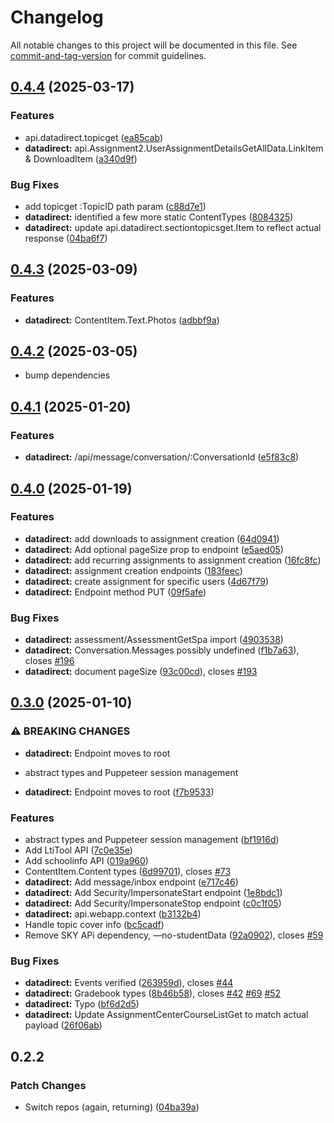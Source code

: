 # Changelog

All notable changes to this project will be documented in this file. See [commit-and-tag-version](https://github.com/absolute-version/commit-and-tag-version) for commit guidelines.

## [0.4.4](https://github.com/groton-school/myschoolapp-reporting/compare/datadirect/0.4.3...datadirect/0.4.4) (2025-03-17)


### Features

* api.datadirect.topicget ([ea85cab](https://github.com/groton-school/myschoolapp-reporting/commit/ea85cabba7d171a16c60988c77466a546723b614))
* **datadirect:** api.Assignment2.UserAssignmentDetailsGetAllData.LinkItem & DownloadItem ([a340d9f](https://github.com/groton-school/myschoolapp-reporting/commit/a340d9f5a4fe6876de6202c2556d64455ad24f69))


### Bug Fixes

* add topicget :TopicID path param ([c88d7e1](https://github.com/groton-school/myschoolapp-reporting/commit/c88d7e122e16e987205323d8dce0fee6da1c7f8c))
* **datadirect:** identified a few more static ContentTypes ([8084325](https://github.com/groton-school/myschoolapp-reporting/commit/80843251e4729ea452d96b42d1d290806166925e))
* **datadirect:** update api.datadirect.sectiontopicsget.Item to reflect actual response ([04ba6f7](https://github.com/groton-school/myschoolapp-reporting/commit/04ba6f75239c6b83667fb23d3e16519502b603c8))

## [0.4.3](https://github.com/battis/myschoolapp-reporting/compare/datadirect/0.4.2...datadirect/0.4.3) (2025-03-09)


### Features

* **datadirect:** ContentItem.Text.Photos ([adbbf9a](https://github.com/battis/myschoolapp-reporting/commit/adbbf9ae189f73ce857a0daebd061be2b4589947))

## [0.4.2](https://github.com/battis/myschoolapp-reporting/compare/datadirect/0.4.1...datadirect/0.4.2) (2025-03-05)

- bump dependencies

## [0.4.1](https://github.com/battis/myschoolapp-reporting/compare/datadirect/0.4.0...datadirect/0.4.1) (2025-01-20)

### Features

- **datadirect:** /api/message/conversation/:ConversationId ([e5f83c8](https://github.com/battis/myschoolapp-reporting/commit/e5f83c8c29edde768e209414cde234917096c849))

## [0.4.0](https://github.com/battis/myschoolapp-reporting/compare/datadirect/0.3.0...datadirect/0.4.0) (2025-01-19)

### Features

- **datadirect:** add downloads to assignment creation ([64d0941](https://github.com/battis/myschoolapp-reporting/commit/64d09413769e9b86b1a2121dbe401aedfcb515db))
- **datadirect:** Add optional pageSize prop to endpoint ([e5aed05](https://github.com/battis/myschoolapp-reporting/commit/e5aed051f06f5d68da483888324cf968d7fb3816))
- **datadirect:** add recurring assignments to assignment creation ([16fc8fc](https://github.com/battis/myschoolapp-reporting/commit/16fc8fc03432261c8fe274c1f2a8f8fc88b46a5a))
- **datadirect:** assignment creation endpoints ([183feec](https://github.com/battis/myschoolapp-reporting/commit/183feecd4fcce1e6acb3a44f24553aed5bff1739))
- **datadirect:** create assignment for specific users ([4d67f79](https://github.com/battis/myschoolapp-reporting/commit/4d67f79eda680c3e8fd5234d61889c5e8fe87c29))
- **datadirect:** Endpoint method PUT ([09f5afe](https://github.com/battis/myschoolapp-reporting/commit/09f5afe8e67f78a12163dac8b96b29a1257854c2))

### Bug Fixes

- **datadirect:** assessment/AssessmentGetSpa import ([4903538](https://github.com/battis/myschoolapp-reporting/commit/490353851936aade7bbc1ee8647ad4d5e245f131))
- **datadirect:** Conversation.Messages possibly undefined ([f1b7a63](https://github.com/battis/myschoolapp-reporting/commit/f1b7a635305f39a1e6a8c67223bccf8e6260594f)), closes [#196](https://github.com/battis/myschoolapp-reporting/issues/196)
- **datadirect:** document pageSize ([93c00cd](https://github.com/battis/myschoolapp-reporting/commit/93c00cd6f30f20836cb3b8d4285ac51ea21bb49d)), closes [#193](https://github.com/battis/myschoolapp-reporting/issues/193)

## [0.3.0](https://github.com/battis/myschoolapp-reporting/compare/datadirect/0.2.2...datadirect/0.3.0) (2025-01-10)

### ⚠ BREAKING CHANGES

- **datadirect:** Endpoint moves to root
- abstract types and Puppeteer session management

- **datadirect:** Endpoint moves to root ([f7b9533](https://github.com/battis/myschoolapp-reporting/commit/f7b9533df65a3f47150d82b7f32a465e1bb50d7a))

### Features

- abstract types and Puppeteer session management ([bf1916d](https://github.com/battis/myschoolapp-reporting/commit/bf1916d2b6f8460d430e3caf0341f2810240ae23))
- Add LtiTool API ([7c0e35e](https://github.com/battis/myschoolapp-reporting/commit/7c0e35e1254805098117a531ebc035fad243304d))
- Add schoolinfo API ([019a960](https://github.com/battis/myschoolapp-reporting/commit/019a960848300f66afbf69fb2a6e18c31b65cfb4))
- ContentItem.Content types ([6d99701](https://github.com/battis/myschoolapp-reporting/commit/6d99701dbe30cb93d0a481c3da3f19e1b7b7383f)), closes [#73](https://github.com/battis/myschoolapp-reporting/issues/73)
- **datadirect:** Add message/inbox endpoint ([e717c46](https://github.com/battis/myschoolapp-reporting/commit/e717c468a2c0de72b7bfc3ef708edbd43b213bdf))
- **datadirect:** Add Security/ImpersonateStart endpoint ([1e8bdc1](https://github.com/battis/myschoolapp-reporting/commit/1e8bdc1437f1ca2d569ece0a2f8592612fc4a2f1))
- **datadirect:** Add Security/ImpersonateStop endpoint ([c0c1f05](https://github.com/battis/myschoolapp-reporting/commit/c0c1f05474d6ffb98eeeea33b23a0807cd167313))
- **datadirect:** api.webapp.context ([b3132b4](https://github.com/battis/myschoolapp-reporting/commit/b3132b4c834c930d1e1843b6c0bf13a259c96296))
- Handle topic cover info ([bc5cadf](https://github.com/battis/myschoolapp-reporting/commit/bc5cadffe6b07fbb1e3142f4295b5bd7297fcdf0))
- Remove SKY APi dependency, —no-studentData ([92a0902](https://github.com/battis/myschoolapp-reporting/commit/92a0902fd038bfcef5563b6b238c69728ba32b45)), closes [#59](https://github.com/battis/myschoolapp-reporting/issues/59)

### Bug Fixes

- **datadirect:** Events verified ([263959d](https://github.com/battis/myschoolapp-reporting/commit/263959d595877c2e57439d525696e325af813ea4)), closes [#44](https://github.com/battis/myschoolapp-reporting/issues/44)
- **datadirect:** Gradebook types ([8b46b58](https://github.com/battis/myschoolapp-reporting/commit/8b46b58a34d8d8de853aeb4d886f5d581ddc6c1e)), closes [#42](https://github.com/battis/myschoolapp-reporting/issues/42) [#69](https://github.com/battis/myschoolapp-reporting/issues/69) [#52](https://github.com/battis/myschoolapp-reporting/issues/52)
- **datadirect:** Typo ([bf6d2d5](https://github.com/battis/myschoolapp-reporting/commit/bf6d2d578ea31cf9d8a76244e8c2eddb2e915879))
- **datadirect:** Update AssignmentCenterCourseListGet to match actual payload ([26f06ab](https://github.com/battis/myschoolapp-reporting/commit/26f06abac9f3fb38a4a26d7e83e83d586349dcc2))

## 0.2.2

### Patch Changes

- Switch repos (again, returning) ([04ba39a](https://github.com/battis/myschoolapp-reporting/commit/04ba39a1b9dedbbf4866381c359f9a266212a6f6))
